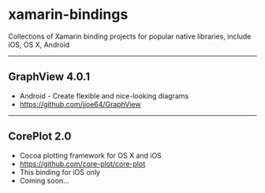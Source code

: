 # xamarin-bindings
Collections of Xamarin binding projects for popular native libraries, include iOS, OS X, Android

---
## GraphView 4.0.1
-  Android - Create flexible and nice-looking diagrams
- https://github.com/jjoe64/GraphView

---
## CorePlot 2.0
- Cocoa plotting framework for OS X and iOS
- https://github.com/core-plot/core-plot
- This binding for iOS only
- Coming soon...
